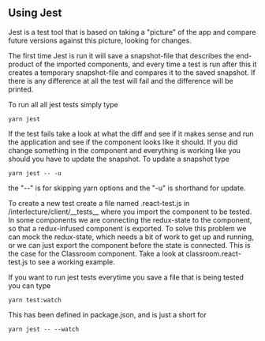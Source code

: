 ## Using Jest

Jest is a test tool that is based on taking a "picture" of the app and compare future versions against this picture, looking for changes.

The first time Jest is run it will save a snapshot-file that describes the end-product of the imported components, and every time a test is run after this it creates a temporary snapshot-file and compares it to the saved snapshot. If there is any difference at all the test will fail and the difference will be printed.

To run all all jest tests simply type
```
yarn jest
```

If the test fails take a look at what the diff and see if it makes sense and run the application and see if the component looks like it should.
If you did change something in the component and everything is working like you should you have to update the snapshot.
To update a snapshot type
```
yarn jest -- -u
```
the "--" is for skipping yarn options and the "-u" is shorthand for update.

To create a new test create a file named <component>.react-test.js in /interlecture/client/\_\_tests\_\_ where you import the component to be tested.
In some components we are connecting the redux-state to the component, so that a redux-infused component is exported. To solve this problem we can mock the redux-state, which needs a bit of work to get up and running, or we can just export the component before the state is connected. This is the case for the Classroom component.
Take a look at classroom.react-test.js to see a working example.

If you want to run jest tests everytime you save a file that is being tested you can type
```
yarn test:watch
```
This has been defined in package.json, and is just a short for
```
yarn jest -- --watch
```
